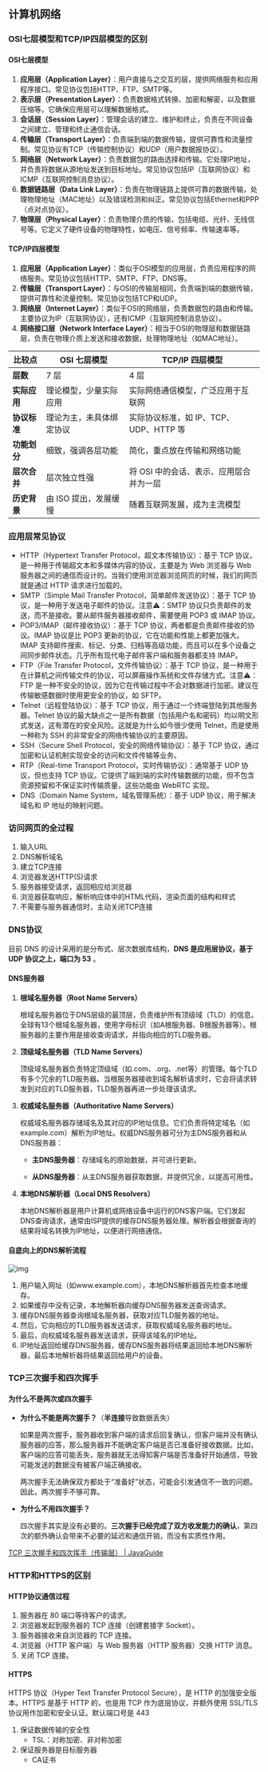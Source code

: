 ## 计算机网络

### OSI七层模型和TCP/IP四层模型的区别

#### OSI七层模型

1. **应用层（Application Layer）**：用户直接与之交互的层，提供网络服务和应用程序接口。常见协议包括HTTP、FTP、SMTP等。
2. **表示层（Presentation Layer）**：负责数据格式转换、加密和解密，以及数据压缩等。它确保应用层可以理解数据格式。
3. **会话层（Session Layer）**：管理会话的建立、维护和终止，负责在不同设备之间建立、管理和终止通信会话。
4. **传输层（Transport Layer）**：负责端到端的数据传输，提供可靠性和流量控制。常见协议有TCP（传输控制协议）和UDP（用户数据报协议）。
5. **网络层（Network Layer）**：负责数据包的路由选择和传输。它处理IP地址，并负责将数据从源地址发送到目标地址。常见协议包括IP（互联网协议）和ICMP（互联网控制消息协议）。
6. **数据链路层（Data Link Layer）**：负责在物理链路上提供可靠的数据传输，处理物理地址（MAC地址）以及错误检测和纠正。常见协议包括Ethernet和PPP（点对点协议）。
7. **物理层（Physical Layer）**：负责物理介质的传输，包括电缆、光纤、无线信号等。它定义了硬件设备的物理特性，如电压、信号频率、传输速率等。

#### TCP/IP四层模型

1. **应用层（Application Layer）**：类似于OSI模型的应用层，负责应用程序的网络服务。常见协议包括HTTP、SMTP、FTP、DNS等。
2. **传输层（Transport Layer）**：与OSI的传输层相同，负责端到端的数据传输，提供可靠性和流量控制。常见协议包括TCP和UDP。
3. **网络层（Internet Layer）**：类似于OSI的网络层，负责数据包的路由和传输。主要协议为IP（互联网协议），还有ICMP（互联网控制消息协议）。
4. **网络接口层（Network Interface Layer）**：相当于OSI的物理层和数据链路层，负责在物理介质上发送和接收数据，处理物理地址（如MAC地址）。

| **比较点**   | **OSI 七层模型**         | **TCP/IP 四层模型**                     |
| ------------ | ------------------------ | --------------------------------------- |
| **层数**     | 7 层                     | 4 层                                    |
| **实际应用** | 理论模型，少量实际应用   | 实际网络通信模型，广泛应用于互联网      |
| **协议标准** | 理论为主，未具体绑定协议 | 实际协议标准，如 IP、TCP、UDP、HTTP 等  |
| **功能划分** | 细致，强调各层功能       | 简化，重点放在传输和网络功能            |
| **层次合并** | 层次独立性强             | 将 OSI 中的会话、表示、应用层合并为一层 |
| **历史背景** | 由 ISO 提出，发展缓慢    | 随着互联网发展，成为主流模型            |

### 应用层常见协议

- HTTP（Hypertext Transfer Protocol，超文本传输协议）：基于 TCP 协议，是一种用于传输超文本和多媒体内容的协议，主要是为 Web 浏览器与 Web 服务器之间的通信而设计的。当我们使用浏览器浏览网页的时候，我们的网页就是通过 HTTP 请求进行加载的。
- SMTP（Simple Mail Transfer Protocol，简单邮件发送协议）：基于 TCP 协议，是一种用于发送电子邮件的协议。注意⚠：SMTP 协议只负责邮件的发送，而不是接收。要从邮件服务器接收邮件，需要使用 POP3 或 IMAP 协议。
- POP3/IMAP（邮件接收协议）：基于 TCP 协议，两者都是负责邮件接收的协议。IMAP 协议是比 POP3 更新的协议，它在功能和性能上都更加强大。IMAP 支持邮件搜索、标记、分类、归档等高级功能，而且可以在多个设备之间同步邮件状态。几乎所有现代电子邮件客户端和服务器都支持 IMAP。
- FTP（File Transfer Protocol，文件传输协议）：基于 TCP 协议，是一种用于在计算机之间传输文件的协议，可以屏蔽操作系统和文件存储方式。注意⚠：FTP 是一种不安全的协议，因为它在传输过程中不会对数据进行加密。建议在传输敏感数据时使用更安全的协议，如 SFTP。
- Telnet（远程登陆协议）：基于 TCP 协议，用于通过一个终端登陆到其他服务器。Telnet 协议的最大缺点之一是所有数据（包括用户名和密码）均以明文形式发送，这有潜在的安全风险。这就是为什么如今很少使用 Telnet，而是使用一种称为 SSH 的非常安全的网络传输协议的主要原因。
- SSH（Secure Shell Protocol，安全的网络传输协议）：基于 TCP 协议，通过加密和认证机制实现安全的访问和文件传输等业务。
- RTP（Real-time Transport Protocol，实时传输协议）：通常基于 UDP 协议，但也支持 TCP 协议。它提供了端到端的实时传输数据的功能，但不包含资源预留和不保证实时传输质量，这些功能由 WebRTC 实现。
- DNS（Domain Name System，域名管理系统）：基于 UDP 协议，用于解决域名和 IP 地址的映射问题。

### 访问网页的全过程

1. 输入URL
2. DNS解析域名
3. 建立TCP连接
4. 浏览器发送HTTP(S)请求
5. 服务器接受请求，返回相应给浏览器
6. 浏览器获取响应，解析响应体中的HTML代码，渲染页面的结构和样式
7. 不需要与服务器通信时，主动关闭TCP连接

### DNS协议

目前 DNS 的设计采用的是分布式、层次数据库结构，**DNS 是应用层协议，基于 UDP 协议之上，端口为 53** 。

#### DNS服务器

1. **根域名服务器（Root Name Servers）**

   根域名服务器位于DNS层级的最顶层，负责维护所有顶级域（TLD）的信息。全球有13个根域名服务器，使用字母标识（如A根服务器、B根服务器等）。根服务器的主要作用是接收查询请求，并指向相应的TLD服务器。

2. **顶级域名服务器（TLD Name Servers）**

   顶级域名服务器负责特定顶级域（如.com、.org、.net等）的管理。每个TLD有多个冗余的TLD服务器。当根服务器接收到域名解析请求时，它会将请求转发到对应的TLD服务器，TLD服务器再进一步处理该请求。

3. **权威域名服务器（Authoritative Name Servers）**

   权威域名服务器存储域名及其对应的IP地址信息。它们负责将特定域名（如example.com）解析为IP地址。权威DNS服务器可分为主DNS服务器和从DNS服务器：

   - **主DNS服务器**：存储域名的原始数据，并可进行更新。

   - **从DNS服务器**：从主DNS服务器获取数据，并提供冗余，以提高可用性。

5. **本地DNS解析器（Local DNS Resolvers）**

   本地DNS解析器是用户计算机或网络设备中运行的DNS客户端。它们发起DNS查询请求，通常由ISP提供的缓存DNS服务器处理。解析器会根据查询的结果将域名转换为IP地址，以便进行网络通信。

#### 自底向上的DNS解析流程

![img](https://oss.javaguide.cn/github/javaguide/cs-basics/network/DNS-process.png)

1. 用户输入网址（如www.example.com），本地DNS解析器首先检查本地缓存。
2. 如果缓存中没有记录，本地解析器向缓存DNS服务器发送查询请求。
3. 缓存DNS服务器查询根域名服务器，获取对应TLD服务器的地址。
4. 然后，它向相应的TLD服务器发送请求，获取权威域名服务器的地址。
5. 最后，向权威域名服务器发送请求，获得该域名的IP地址。
6. IP地址返回给缓存DNS服务器，缓存DNS服务器将结果返回给本地DNS解析器，最后本地解析器将结果返回给用户的设备。

### TCP三次握手和四次挥手

#### 为什么不是两次或四次握手

- **为什么不能是两次握手？**（**半连接**导致数据丢失）

  如果是两次握手，服务器收到客户端的请求后回复确认，但客户端并没有确认服务器的应答，那么服务器并不能确定客户端是否已准备好接收数据。比如，客户端的应答可能丢失，服务器就无法得知客户端是否准备好开始通信，导致可能发送的数据没有被客户端正确接收。

  两次握手无法确保双方都处于“准备好”状态，可能会引发通信不一致的问题。因此，两次握手不够可靠。

- **为什么不用四次握手？**

  四次握手其实是没有必要的。**三次握手已经完成了双方收发能力的确认**，第四次的额外确认会带来不必要的延迟和通信开销，而没有实质性作用。

[TCP 三次握手和四次挥手（传输层） | JavaGuide](https://javaguide.cn/cs-basics/network/tcp-connection-and-disconnection.html#断开连接-tcp-四次挥手)

### HTTP和HTTPS的区别

#### HTTP协议通信过程

1. 服务器在 80 端口等待客户的请求。
2. 浏览器发起到服务器的 TCP 连接（创建套接字 Socket）。
3. 服务器接收来自浏览器的 TCP 连接。
4. 浏览器（HTTP 客户端）与 Web 服务器（HTTP 服务器）交换 HTTP 消息。
5. 关闭 TCP 连接。

#### HTTPS

HTTPS 协议（Hyper Text Transfer Protocol Secure），是 HTTP 的加强安全版本。HTTPS 是基于 HTTP 的，也是用 TCP 作为底层协议，并额外使用 SSL/TLS 协议用作加密和安全认证。默认端口号是 443

1. 保证数据传输的安全性
   - TSL：对称加密、非对称加密
2. 保证服务器是目标服务器
   - CA证书